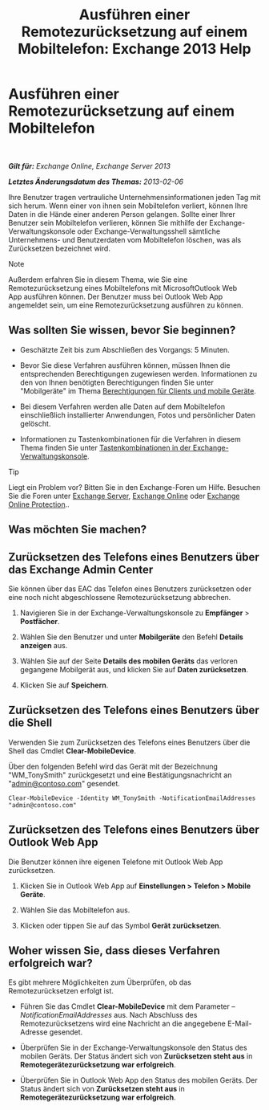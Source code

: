 ﻿---
title: 'Ausführen einer Remotezurücksetzung auf einem Mobiltelefon: Exchange 2013 Help'
TOCTitle: Ausführen einer Remotezurücksetzung auf einem Mobiltelefon
ms:assetid: 67ba838e-031d-4a98-b277-170683b6f520
ms:mtpsurl: https://technet.microsoft.com/de-de/library/Aa998614(v=EXCHG.150)
ms:contentKeyID: 52062717
ms.date: 04/24/2018
mtps_version: v=EXCHG.150
ms.translationtype: HT
---

# Ausführen einer Remotezurücksetzung auf einem Mobiltelefon

 

_**Gilt für:** Exchange Online, Exchange Server 2013_

_**Letztes Änderungsdatum des Themas:** 2013-02-06_

Ihre Benutzer tragen vertrauliche Unternehmensinformationen jeden Tag mit sich herum. Wenn einer von ihnen sein Mobiltelefon verliert, können Ihre Daten in die Hände einer anderen Person gelangen. Sollte einer Ihrer Benutzer sein Mobiltelefon verlieren, können Sie mithilfe der Exchange-Verwaltungskonsole oder Exchange-Verwaltungsshell sämtliche Unternehmens- und Benutzerdaten vom Mobiltelefon löschen, was als Zurücksetzen bezeichnet wird.


> [!NOTE]
> Außerdem erfahren Sie in diesem Thema, wie Sie eine Remotezurücksetzung eines Mobiltelefons mit MicrosoftOutlook Web App&nbsp;ausführen können. Der Benutzer muss bei Outlook Web App angemeldet sein, um eine Remotezurücksetzung ausführen zu können.



## Was sollten Sie wissen, bevor Sie beginnen?

  - Geschätzte Zeit bis zum Abschließen des Vorgangs: 5 Minuten.

  - Bevor Sie diese Verfahren ausführen können, müssen Ihnen die entsprechenden Berechtigungen zugewiesen werden. Informationen zu den von Ihnen benötigten Berechtigungen finden Sie unter "Mobilgeräte" im Thema [Berechtigungen für Clients und mobile Geräte](clients-and-mobile-devices-permissions-exchange-2013-help.md).

  - Bei diesem Verfahren werden alle Daten auf dem Mobiltelefon einschließlich installierter Anwendungen, Fotos und persönlicher Daten gelöscht.

  - Informationen zu Tastenkombinationen für die Verfahren in diesem Thema finden Sie unter [Tastenkombinationen in der Exchange-Verwaltungskonsole](keyboard-shortcuts-in-the-exchange-admin-center-exchange-online-protection-help.md).


> [!TIP]
> Liegt ein Problem vor? Bitten Sie in den Exchange-Foren um Hilfe. Besuchen Sie die Foren unter <A href="https://go.microsoft.com/fwlink/p/?linkid=60612">Exchange Server</A>, <A href="https://go.microsoft.com/fwlink/p/?linkid=267542">Exchange Online</A> oder <A href="https://go.microsoft.com/fwlink/p/?linkid=285351">Exchange Online Protection</A>..



## Was möchten Sie machen?

## Zurücksetzen des Telefons eines Benutzers über das Exchange Admin Center

Sie können über das EAC das Telefon eines Benutzers zurücksetzen oder eine noch nicht abgeschlossene Remotezurücksetzung abbrechen.

1.  Navigieren Sie in der Exchange-Verwaltungskonsole zu **Empfänger** \> **Postfächer**.

2.  Wählen Sie den Benutzer und unter **Mobilgeräte** den Befehl **Details anzeigen** aus.

3.  Wählen Sie auf der Seite **Details des mobilen Geräts** das verloren gegangene Mobilgerät aus, und klicken Sie auf **Daten zurücksetzen**.

4.  Klicken Sie auf **Speichern**.

## Zurücksetzen des Telefons eines Benutzers über die Shell

Verwenden Sie zum Zurücksetzen des Telefons eines Benutzers über die Shell das Cmdlet **Clear-MobileDevice**.

Über den folgenden Befehl wird das Gerät mit der Bezeichnung "WM\_TonySmith" zurückgesetzt und eine Bestätigungsnachricht an "admin@contoso.com" gesendet.

    Clear-MobileDevice -Identity WM_TonySmith -NotificationEmailAddresses "admin@contoso.com"

## Zurücksetzen des Telefons eines Benutzers über Outlook Web App

Die Benutzer können ihre eigenen Telefone mit Outlook Web App zurücksetzen.

1.  Klicken Sie in Outlook Web App auf **Einstellungen \> Telefon \> Mobile Geräte**.

2.  Wählen Sie das Mobiltelefon aus.

3.  Klicken oder tippen Sie auf das Symbol **Gerät zurücksetzen**.

## Woher wissen Sie, dass dieses Verfahren erfolgreich war?

Es gibt mehrere Möglichkeiten zum Überprüfen, ob das Remotezurücksetzen erfolgt ist.

  - Führen Sie das Cmdlet **Clear-MobileDevice** mit dem Parameter *–NotificationEmailAddresses* aus. Nach Abschluss des Remotezurücksetzens wird eine Nachricht an die angegebene E-Mail-Adresse gesendet.

  - Überprüfen Sie in der Exchange-Verwaltungskonsole den Status des mobilen Geräts. Der Status ändert sich von **Zurücksetzen steht aus** in **Remotegerätezurücksetzung war erfolgreich**.

  - Überprüfen Sie in Outlook Web App den Status des mobilen Geräts. Der Status ändert sich von **Zurücksetzen steht aus** in **Remotegerätezurücksetzung war erfolgreich**.

